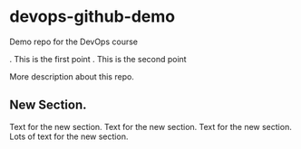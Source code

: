 # devops-github-demo
Demo repo for the DevOps course

. This is the first point 
. This is the second point 

More description about this repo.

## New Section.

Text for the new section. Text for the new section. Text for the new section. 
Lots of text for the new section.

